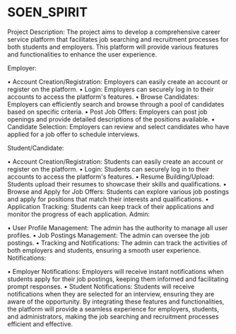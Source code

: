 
# SOEN_SPIRIT

Project Description:
The project aims to develop a comprehensive career service platform that facilitates job searching and recruitment processes for both students and employers. This platform will provide various features and functionalities to enhance the user experience.

Employer:


•	Account Creation/Registration: Employers can easily create an account or register on the platform.
•	Login: Employers can securely log in to their accounts to access the platform's features.
•	Browse Candidates: Employers can efficiently search and browse through a pool of candidates based on specific criteria.
•	Post Job Offers: Employers can post job openings and provide detailed descriptions of the positions available.
•	Candidate Selection: Employers can review and select candidates who have applied for a job offer to schedule interviews.

Student/Candidate:

•	Account Creation/Registration: Students can easily create an account or register on the platform.
•	Login: Students can securely log in to their accounts to access the platform's features.
•	Resume Building/Upload: Students  upload their resumes to showcase their skills and qualifications.
•	Browse and Apply for Job Offers: Students can explore various job postings and apply for positions that match their interests and qualifications.
•	Application Tracking: Students can keep track of their applications and monitor the progress of each application.
Admin:

•	User Profile Management: The admin has the authority to manage all user profiles.
•	Job Postings Management: The admin can oversee the job postings.
•	Tracking and Notifications: The admin can track the activities of both employers and students, ensuring a smooth user experience.
Notifications:

•	Employer Notifications: Employers will receive instant notifications when students apply for their job postings, keeping them informed and facilitating prompt responses.
•	Student Notifications: Students will receive notifications when they are selected for an interview, ensuring they are aware of the opportunity.
By integrating these features and functionalities, the platform will provide a seamless experience for employers, students, and administrators, making the job searching and recruitment processes efficient and effective.
